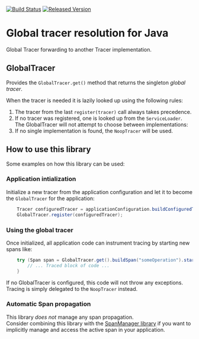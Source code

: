 [![Build Status][ci-img]][ci] [![Released Version][maven-img]][maven]

# Global tracer resolution for Java
Global Tracer forwarding to another Tracer implementation.

## GlobalTracer
Provides the `GlobalTracer.get()` method that returns the singleton _global tracer_.  

When the tracer is needed it is lazily looked up using the following rules:
 1. The tracer from the last `register(tracer)` call always takes precedence.</li>
 2. If no tracer was registered, one is looked up from the `ServiceLoader`.  
    The GlobalTracer will not attempt to choose between implementations:
 3. If no single implementation is found, the `NoopTracer` will be used.

## How to use this library
Some examples on how this library can be used:

### Application intialization
Initialize a new tracer from the application configuration
and let it to become the `GlobalTracer` for the application:
```java
    Tracer configuredTracer = applicationConfiguration.buildConfiguredTracer();
    GlobalTracer.register(configuredTracer);
```

### Using the global tracer
Once initialized, all application code can instrument tracing by starting new spans like:
```java
    try (Span span = GlobalTracer.get().buildSpan("someOperation").start()) {
        // ... Traced block of code ...
    }
```

If no GlobalTracer is configured, this code will not throw any exceptions.
Tracing is simply delegated to the `NoopTracer` instead.

### Automatic Span propagation
This library _does not_ manage any span propagation.  
Consider combining this library with the [SpanManager library](https://github.com/opentracing-contrib/java-spanmanager)
if you want to implicitly manage and access the active span in your application.

  [ci-img]: https://img.shields.io/travis/opentracing-contrib/java-globaltracer/master.svg
  [ci]: https://travis-ci.org/opentracing-contrib/java-globaltracer
  [maven-img]: https://img.shields.io/maven-central/v/io.opentracing.contrib/java-globaltracer.svg
  [maven]: http://search.maven.org/#search%7Cga%7C1%7Cjava-globaltracer
